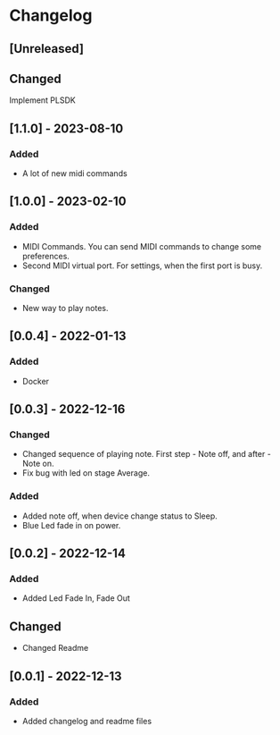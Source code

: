 # Changelog

## [Unreleased]

## Changed

Implement PLSDK

## [1.1.0] - 2023-08-10

### Added
- A lot of new midi commands

## [1.0.0] - 2023-02-10

### Added
- MIDI Commands. You can send MIDI commands to change some preferences.
- Second MIDI virtual port. For settings, when the first port is busy.

### Changed
- New way to play notes. 

## [0.0.4] - 2022-01-13

### Added
- Docker

## [0.0.3] - 2022-12-16

### Changed

- Changed sequence of playing note. First step - Note off, and after - Note on.
- Fix bug with led on stage Average.

### Added

- Added note off, when device change status to Sleep.
- Blue Led fade in on power.

## [0.0.2] - 2022-12-14

### Added

- Added Led Fade In, Fade Out

## Changed

- Changed Readme

## [0.0.1] - 2022-12-13

### Added

- Added changelog and readme files



